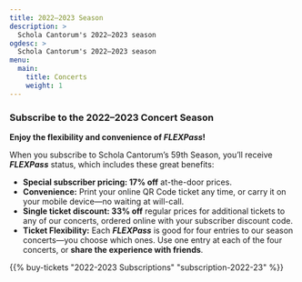 ```yaml
---
title: 2022–2023 Season
description: >
  Schola Cantorum's 2022–2023 season
ogdesc: >
  Schola Cantorum's 2022–2023 season
menu:
  main:
    title: Concerts
    weight: 1
---
```


<a name="subscriptions"></a>

### Subscribe to the 2022&ndash;2023 Concert Season

**Enjoy the flexibility and convenience of *FLEXPass*!**

When you subscribe to Schola Cantorum’s 59th Season, you&rsquo;ll receive
***FLEXPass*** status, which includes these great benefits:

* **Special subscriber pricing: 17% off** at-the-door prices.
* **Convenience:** Print your online QR Code ticket any time, or carry it on
  your mobile device&mdash;no waiting at will-call.
* **Single ticket discount: 33% off** regular prices for additional tickets
   to any of our concerts, ordered online with your subscriber discount code.
* **Ticket Flexibility:** Each ***FLEXPass*** is good for four entries to our
  season concerts&mdash;you choose which ones. Use one entry at each of the four
  concerts, or **share the experience with friends**.

{{% buy-tickets "2022-2023 Subscriptions" "subscription-2022-23" %}}

